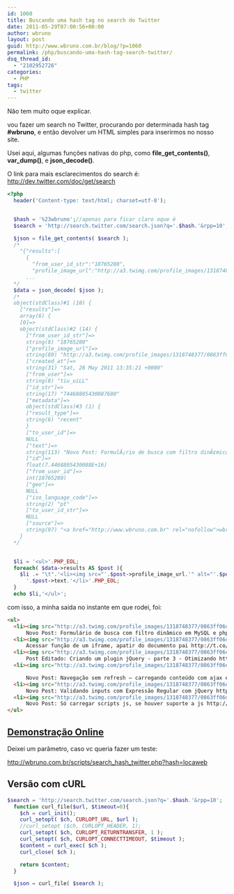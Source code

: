 ```yaml
---
id: 1060
title: Buscando uma hash tag no search do Twitter
date: 2011-05-29T07:00:56+00:00
author: wbruno
layout: post
guid: http://www.wbruno.com.br/blog/?p=1060
permalink: /php/buscando-uma-hash-tag-search-twitter/
dsq_thread_id:
  - "2102952726"
categories:
  - PHP
tags:
  - twitter
---
```

Não tem muito oque explicar.

vou fazer um search no Twitter, procurando por determinada hash tag **#wbruno**, e então devolver um HTML simples para inserirmos no nosso site.

<!--more-->



Usei aqui, algumas funções nativas do php, como **file\_get\_contents()**, **var_dump()**, e **json_decode()**.

O link para mais esclarecimentos do search é: <a href="http://dev.twitter.com/doc/get/search" target="_blank">http://dev.twitter.com/doc/get/search</a>

``` php
<?php
  header('Content-type: text/html; charset=utf-8');


  $hash = '%23wbruno';//apenas para ficar claro oque é
  $search = 'http://search.twitter.com/search.json?q='.$hash.'&rpp=10';

  $json = file_get_contents( $search );
  /*
    "{"results":[
      {
        "from_user_id_str":"18765280",
        "profile_image_url":"http://a3.twimg.com/profile_images/1318748377/0863ff06d8563514ab26e03e0fad1fa6_normal.jpg",
      ...
  */
  $data = json_decode( $json );
  /*
  object(stdClass)#1 (10) {
    ["results"]=>
    array(6) {
    [0]=>
    object(stdClass)#2 (14) {
      ["from_user_id_str"]=>
      string(8) "18765280"
      ["profile_image_url"]=>
      string(89) "http://a3.twimg.com/profile_images/1318748377/0863ff06d8563514ab26e03e0fad1fa6_normal.jpg"
      ["created_at"]=>
      string(31) "Sat, 28 May 2011 13:35:21 +0000"
      ["from_user"]=>
      string(8) "tiu_uiLL"
      ["id_str"]=>
      string(17) "74468805430087680"
      ["metadata"]=>
      object(stdClass)#3 (1) {
      ["result_type"]=>
      string(6) "recent"
      }
      ["to_user_id"]=>
      NULL
      ["text"]=>
      string(113) "Novo Post: FormulÃ¡rio de busca com filtro dinÃ¢mico em MySQL e php http://www.wbruno.com.br/?p=1058 #wbruno"
      ["id"]=>
      float(7.4468805430088E+16)
      ["from_user_id"]=>
      int(18765280)
      ["geo"]=>
      NULL
      ["iso_language_code"]=>
      string(2) "pt"
      ["to_user_id_str"]=>
      NULL
      ["source"]=>
      string(97) "<a href="http://www.wbruno.com.br" rel="nofollow">wbruno</a>"
    }
  */


  $li = '<ul>'.PHP_EOL;
  foreach( $data->results AS $post ){
    $li .= "\t".'<li><img src="'.$post->profile_image_url.'" alt="'.$post->from_user.'" title="'.$post->from_user.'" />
      '.$post->text.'</li>'.PHP_EOL;
  }
  echo $li,'</ul>';

```

com isso, a minha saída no instante em que rodei, foi:

``` html
<ul>
  <li><img src="http://a3.twimg.com/profile_images/1318748377/0863ff06d8563514ab26e03e0fad1fa6_normal.jpg" alt="tiu_uiLL" title="tiu_uiLL" />
      Novo Post: Formulário de busca com filtro dinâmico em MySQL e php http://www.wbruno.com.br/?p=1058 #wbruno</li>
  <li><img src="http://a3.twimg.com/profile_images/1318748377/0863ff06d8563514ab26e03e0fad1fa6_normal.jpg" alt="tiu_uiLL" title="tiu_uiLL" />
      Acessar função de um iframe, apatir do documento pai http://t.co/MqrYpuf #wbruno</li>
  <li><img src="http://a3.twimg.com/profile_images/1318748377/0863ff06d8563514ab26e03e0fad1fa6_normal.jpg" alt="tiu_uiLL" title="tiu_uiLL" />
      Post Editado: Criando um plugin jQuery - parte 3 - Otimizando http://www.wbruno.com.br/?p=343 #wbruno</li>
  <li><img src="http://a3.twimg.com/profile_images/1318748377/0863ff06d8563514ab26e03e0fad1fa6_normal.jpg" alt="tiu_uiLL" title="tiu_uiLL" />

      Novo Post: Navegação sem refresh – carregando conteúdo com ajax em div 2 http://www.wbruno.com.br/?p=1038 #wbruno</li>
  <li><img src="http://a3.twimg.com/profile_images/1318748377/0863ff06d8563514ab26e03e0fad1fa6_normal.jpg" alt="tiu_uiLL" title="tiu_uiLL" />
      Novo Post: Validando inputs com Expressão Regular com jQuery http://www.wbruno.com.br/?p=1034 #wbruno</li>
  <li><img src="http://a3.twimg.com/profile_images/1318748377/0863ff06d8563514ab26e03e0fad1fa6_normal.jpg" alt="tiu_uiLL" title="tiu_uiLL" />
      Novo Post: Só carregar scripts js, se houver suporte a js http://www.wbruno.com.br/?p=1031 #wbruno</li>
</ul>
```

## <a href="http://wbruno.com.br/scripts/search_hash_twitter.php" target="_blank">Demonstração Online</a>

Deixei um parâmetro, caso vc queria fazer um teste:

<a href="http://wbruno.com.br/scripts/search_hash_twitter.php?hash=locaweb" target="_blank">http://wbruno.com.br/scripts/search_hash_twitter.php?hash=locaweb</a>

## Versão com cURL

``` php
$search = 'http://search.twitter.com/search.json?q='.$hash.'&rpp=10';
  function curl_file($url, $timeout=0){
    $ch = curl_init();
    curl_setopt( $ch, CURLOPT_URL, $url );
    //curl_setopt ($ch, CURLOPT_HEADER, 1);
    curl_setopt( $ch, CURLOPT_RETURNTRANSFER, 1 );
    curl_setopt( $ch, CURLOPT_CONNECTTIMEOUT, $timeout );
    $content = curl_exec( $ch );
    curl_close( $ch );

    return $content;
  }

  $json = curl_file( $search );
```

